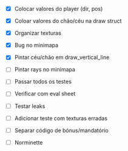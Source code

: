 - [x] Colocar valores do player (dir, pos)
- [x] Coloar valores do chão/céu na draw struct
- [x] Organizar texturas
- [x] Bug no minimapa

- [x] Pintar céu/chão em draw_vertical_line
- [ ] Pintar rays no minimapa
- [ ] Passar todos os testes
- [ ] Verificar com eval sheet
- [ ] Testar leaks
- [ ] Adicionar teste com texturas erradas
- [ ] Separar código de bónus/mandatório
- [ ] Norminette
